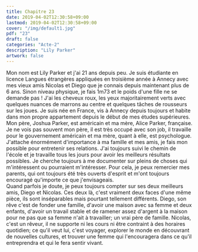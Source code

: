 ```yaml
---
title: Chapitre 23
date: 2019-04-02T12:30:58+09:00
lastmod: 2019-04-02T12:30:58+09:00
cover: "/img/default1.jpg"
pdf: "23"
draft: false
categories: "Acte-2"
description: "Lily Parker"
artwork: false
---
```


Mon nom est Lily Parker et j'ai 21 ans depuis peu. Je suis étudiante en licence Langues étrangères appliquées en troisième année à Annecy avec mes vieux amis Nicolas et Diego que je connais depuis maintenant plus de 6 ans. Sinon niveau physique, je fais 1m73 et le poids d'une fille ne se demande pas ! J'ai les cheveux roux, les yeux majoritairement verts avec quelques nuances de marrons au centre et quelques tâches de rousseurs sur les joues. Je suis née en France, vis à Annecy depuis toujours et habite dans mon propre appartement depuis le début de mes études supérieures. Mon père, Joshua Parker, est américain et ma mère, Alice Parker, française. Je ne vois pas souvent mon père, il est très occupé avec son job, il travaille pour le gouvernement américain et ma mère, quant à elle, est psychologue. J'attache énormément d'importance à ma famille et mes amis, je fais mon possible pour entretenir ses relations. J'ai toujours suivi le chemin de l'école et je travaille tous les jours pour avoir les meilleurs résultats possibles. Je cherche toujours à me documenter sur pleins de choses qui m'intéressent ou pourraient m'intéresser. Pour cela, je peux remercier mes parents, qui ont toujours été très ouverts d'esprit et m'ont toujours encouragé qu'importe ce que j'envisageais.   
Quand parfois je doute, je peux toujours compter sur ses deux meilleurs amis, Diego et Nicolas. Ces deux là, c'est vraiment deux faces d'une même pièce, ils sont inséparables mais pourtant tellement différents. Diego, son rêve c'est de fonder une famille, d'avoir une maison avec sa femme et deux enfants, d'avoir un travail stable et de ramener assez d'argent à la maison pour ne pas que sa femme n'ait à travailler; un vrai père de famille. Nicolas, c'est un rêveur, il ne supporte ni les cours ni être contraint à des horaires quotidien; ce qu'il veut lui, c'est voyager, explorer le monde en découvrant de nouvelles cultures, et trouver une femme qui l'encouragera dans ce qu'il entreprendra et qui le fera sentir vivant.

